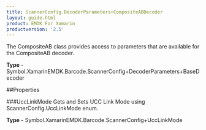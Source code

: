 ```yaml
---
title: ScannerConfig.DecoderParameters+CompositeABDecoder
layout: guide.html
product: EMDK For Xamarin 
productversion: '2.5' 
---
```

The CompositeAB class provides access to parameters that are available for the CompositeAB decoder.

**Type** - Symbol.XamarinEMDK.Barcode.ScannerConfig+DecoderParameters+BaseDecoder

##Properties

###UccLinkMode
Gets and Sets UCC Link Mode using ScannerConfig.UccLinkMode enum.

**Type** - Symbol.XamarinEMDK.Barcode.ScannerConfig+UccLinkMode
